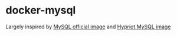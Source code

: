 # docker-mysql

Largely inspired by [MySQL official image](https://github.com/docker-library/mysql) and [Hypriot MySQL image](https://github.com/hypriot/rpi-mysql)